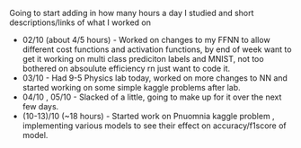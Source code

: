 <p>
Going to start adding in how many hours a day I studied and short descriptions/links of what I worked on
<p>

* 02/10 (about 4/5 hours) - Worked on changes to my FFNN to allow different cost functions and activation functions, by end of week want to get it working on multi class prediciton labels and MNIST, not too bothered on absoulute efficiency rn just want to code it.
* 03/10 - Had 9-5 Physics lab today, worked on more changes to NN and started working on some simple kaggle problems after lab.
* 04/10 , 05/10 - Slacked of a little, going to make up for it over the next few days.
* (10-13)/10 (~18 hours) - Started work on Pnuomnia kaggle problem , implementing various models to see their effect on accuracy/f1score of model.